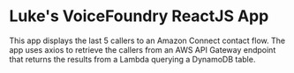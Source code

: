 # Luke's VoiceFoundry ReactJS App
This app displays the last 5 callers to an Amazon Connect contact flow. 
The app uses axios to retrieve the 
callers from an AWS API Gateway endpoint that returns the results from a Lambda querying 
a DynamoDB table. 
